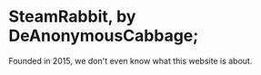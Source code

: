 # SteamRabbit, by DeAnonymousCabbage;

Founded in 2015, we don't even know what this website is about.
